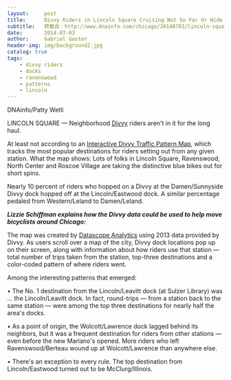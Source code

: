```yaml
---
layout:     post
title:      Divvy Riders in Lincoln Square Cruising Not So Far Or Wide, Data Shows
subtitle:   转载自：http://www.dnainfo.com/chicago/20140703/lincoln-square/divvy-riders-lincoln-square-cruising-not-so-far-or-wide-data-shows
date:       2014-07-03
author:     Gabriel Gaster
header-img: img/background2.jpg
catalog: true
tags:
    - divvy riders
    - docks
    - ravenswood
    - patterns
    - lincoln
---
```


DNAinfo/Patty Wetli



LINCOLN SQUARE — Neighborhood [Divvy](http://www.dnainfo.com/chicago/search?q=divvy) riders aren't in it for the long haul.

At least not according to an [Interactive Divvy Traffic Pattern Map](http://divvy.datasco.pe/), which tracks the most popular destinations for riders setting out from any given station. What the map shows: Lots of folks in Lincoln Square, Ravenswood, North Center and Roscoe Village are taking the distinctive blue bikes out for short spins.

Nearly 10 percent of riders who hopped on a Divvy at the Damen/Sunnyside Divvy dock hopped off at the Lincoln/Eastwood dock. A similar percentage pedaled from Western/Leland to Damen/Leland.

***Lizzie Schiffman explains how the Divvy data could be used to help move bicyclists around Chicago:***

The map was created by [Datascope Analytics](http://datascopeanalytics.com/) using 2013 data provided by Divvy. As users scroll over a map of the city, Divvy dock locations pop up on their screen, along with information about how riders use that station — total number of trips taken from the station, top-three destinations and a color-coded pattern of where riders went.

Among the interesting patterns that emerged:

• The No. 1 destination from the Lincoln/Leavitt dock (at Sulzer Library) was ... the Lincoln/Leavitt dock. In fact, round-trips — from a station back to the same station — were among the top three destinations for nearly half the area's docks.

• As a point of origin, the Wolcott/Lawrence dock lagged behind its neighbors, but it was a frequent destination for riders from other stations — even before the new Mariano's opened. More riders who left Ravenswood/Berteau wound up at Wolcott/Lawrence than anywhere else.

• There's an exception to every rule. The top destination from Lincoln/Eastwood turned out to be McClurg/Illinois.
